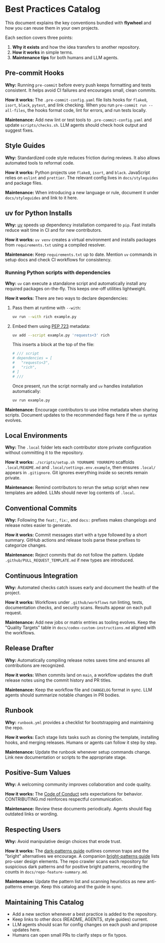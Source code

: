 # Best Practices Catalog

This document explains the key conventions bundled with **flywheel** and how you can reuse them in your own projects.

Each section covers three points:

1. **Why it exists** and how the idea transfers to another repository.
2. **How it works** in simple terms.
3. **Maintenance tips** for both humans and LLM agents.

## Pre-commit Hooks

**Why:** Running `pre-commit` before every push keeps formatting and tests consistent.
It helps avoid CI failures and encourages small, clean commits.

**How it works:** The `.pre-commit-config.yaml` file lists hooks for `flake8`, `isort`,
`black`, `pytest`, and link checking. When you run `pre-commit run --all-files`, the
hooks format code, lint for errors, and run tests locally.

**Maintenance:** Add new lint or test tools to `.pre-commit-config.yaml` and update
`scripts/checks.sh`. LLM agents should check hook output and suggest fixes.

## Style Guides

**Why:** Standardized code style reduces friction during reviews. It also allows automated tools to reformat code.

**How it works:** Python projects use `flake8`, `isort`, and `black`. JavaScript relies on `eslint` and `prettier`. The relevant config lives in `docs/styleguides` and package files.

**Maintenance:** When introducing a new language or rule, document it under `docs/styleguides` and link to it here.

## uv for Python Installs

**Why:** [uv](https://github.com/astral-sh/uv) speeds up dependency installation compared to `pip`. Fast installs reduce wait time in CI and for new contributors.

**How it works:** `uv venv` creates a virtual environment and installs packages from `requirements.txt` using a compiled resolver.

**Maintenance:** Keep `requirements.txt` up to date. Mention `uv` commands in setup docs and check CI workflows for consistency.

### Running Python scripts with dependencies

**Why:** `uv` can execute a standalone script and automatically install any required packages on-the-fly. This keeps one-off utilities lightweight.

**How it works:** There are two ways to declare dependencies:

1. Pass them at runtime with `--with`:

   ```bash
   uv run --with rich example.py
   ```

2. Embed them using [PEP 723](https://peps.python.org/pep-0723/) metadata:

   ```bash
   uv add --script example.py 'requests<3' rich
   ```

   This inserts a block at the top of the file:

   ```python
   # /// script
   # dependencies = [
   #   "requests<3",
   #   "rich",
   # ]
   # ///
   ```

   Once present, run the script normally and `uv` handles installation automatically:

   ```bash
   uv run example.py
   ```

**Maintenance:** Encourage contributors to use inline metadata when sharing scripts. Document updates to the recommended flags here if the `uv` syntax evolves.

## Local Environments

**Why:** The `.local` folder lets each contributor store private configuration without committing it to the repository.

**How it works:** `./scripts/setup.sh YOURNAME YOURREPO` scaffolds `.local/README.md` and `.local/settings.env.example`, then ensures `.local/` appears in `.gitignore`. Git ignores everything inside so secrets remain private.

**Maintenance:** Remind contributors to rerun the setup script when new templates are added. LLMs should never log contents of `.local`.

## Conventional Commits

**Why:** Following the `feat:`, `fix:`, and `docs:` prefixes makes changelogs and release notes easier to generate.

**How it works:** Commit messages start with a type followed by a short summary. GitHub actions and release tools parse these prefixes to categorize changes.

**Maintenance:** Reject commits that do not follow the pattern. Update `.github/PULL_REQUEST_TEMPLATE.md` if new types are introduced.

## Continuous Integration

**Why:** Automated checks catch issues early and document the health of the project.

**How it works:** Workflows under `.github/workflows` run linting, tests, documentation checks, and security scans. Results appear on each pull request.

**Maintenance:** Add new jobs or matrix entries as tooling evolves. Keep the "Quality Targets" table in `docs/codex-custom-instructions.md` aligned with the workflows.

## Release Drafter

**Why:** Automatically compiling release notes saves time and ensures all contributions are recognized.

**How it works:** When commits land on `main`, a workflow updates the draft release notes using the commit history and PR titles.

**Maintenance:** Keep the workflow file and `CHANGELOG` format in sync. LLM agents should summarize notable changes in PR bodies.

## Runbook

**Why:** `runbook.yml` provides a checklist for bootstrapping and maintaining the repo.

**How it works:** Each stage lists tasks such as cloning the template, installing hooks, and merging releases. Humans or agents can follow it step by step.

**Maintenance:** Update the runbook whenever setup commands change. Link new documentation or scripts to the appropriate stage.

## Positive-Sum Values

**Why:** A welcoming community improves collaboration and code quality.

**How it works:** The [Code of Conduct](CODE_OF_CONDUCT.md) sets expectations for behavior. CONTRIBUTING.md reinforces respectful communication.

**Maintenance:** Review these documents periodically. Agents should flag outdated links or wording.

## Respecting Users

**Why:** Avoid manipulative design choices that erode trust.

**How it works:** The [dark-patterns guide](dark-patterns.md) outlines common traps and the "bright" alternatives we encourage. A companion [bright-patterns guide](bright-patterns.md) lists pro-user design elements. The repo crawler scans each repository for suspicious dark patterns and for positive bright patterns, recording the counts in `docs/repo-feature-summary.md`.

**Maintenance:** Update the pattern list and scanning heuristics as new anti-patterns emerge. Keep this catalog and the guide in sync.

## Maintaining This Catalog

- Add a new section whenever a best practice is added to the repository.
- Keep links to other docs (README, AGENTS, style guides) current.
- LLM agents should scan for config changes on each push and propose updates here.
- Humans can open small PRs to clarify steps or fix typos.
